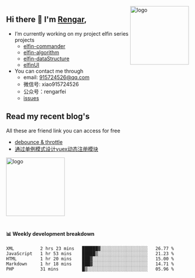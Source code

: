 <img src="https://github-readme-stats.vercel.app/api?username=XyyF&show_icons=true" alt="logo" height="160" align="right" style="margin: 5px; margin-bottom: 20px;" />

## Hi there 👋 I'm [Rengar](https://github.com/XyyF),

- I’m currently working on my project elfin series projects
    - [elfin-commander](https://github.com/XyyF/elfin-commander)
    - [elfin-algorithm](https://github.com/XyyF/elfin-algorithm)
    - [elfin-dataStructure](https://github.com/XyyF/elfin-dataStructure)
    - [elfinUI](https://github.com/XyyF/elfinUI)
- You can contact me through
    - email: 915724526@qq.com
    - 微信号: xiao915724526
    - 公众号：rengarfei
    - [issues](https://github.com/XyyF/XyyF/issues)

## Read my recent blog's
All these are friend link you can access for free

- [debounce & throttle](https://juejin.im/post/6864733967833120781)
- [通过单例模式设计vuex动态注册模块](https://juejin.im/post/6855129005851738120)

<img src="https://github-profile-trophy.vercel.app/?username=XyyF&theme=flat&column=7" alt="logo" height="160" align="center" style="margin: auto; margin-bottom: 20px;" />

#### :bar_chart: Weekly development breakdown	

<!--START_SECTION:waka-->
```text
XML          2 hrs 23 mins   ██████▓░░░░░░░░░░░░░░░░░░   26.77 % 
JavaScript   1 hr 53 mins    █████▒░░░░░░░░░░░░░░░░░░░   21.23 % 
HTML         1 hr 20 mins    ███▓░░░░░░░░░░░░░░░░░░░░░   15.00 % 
Markdown     1 hr 18 mins    ███▓░░░░░░░░░░░░░░░░░░░░░   14.71 % 
PHP          31 mins         █▒░░░░░░░░░░░░░░░░░░░░░░░   05.96 % 
```
<!--END_SECTION:waka-->
